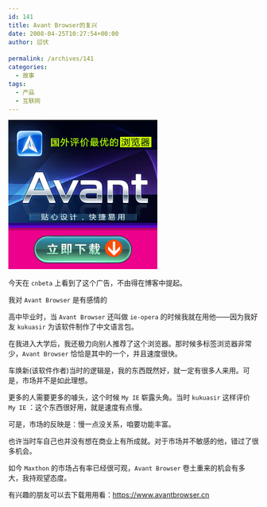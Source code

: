 ```yaml
---
id: 141
title: Avant Browser的复兴
date: 2008-04-25T10:27:54+00:00
author: 愆伏

permalink: /archives/141
categories:
  - 故事
tags:
  - 产品
  - 互联网
---
```

![avant browser](/wp-content/uploads/200804/25_102851_300x300.gif)

今天在 `cnbeta` 上看到了这个广告，不由得在博客中提起。
  
我对 `Avant Browser` 是有感情的
  
高中毕业时，当 `Avant Browser` 还叫做 `ie-opera` 的时候我就在用他——因为我好友 `kukuasir` 为该软件制作了中文语言包。
  
在我进入大学后，我还极力向别人推荐了这个浏览器。那时候多标签浏览器非常少，`Avant Browser` 恰恰是其中的一个，并且速度很快。
  
车焕新(该软件作者)当时的逻辑是，我的东西既然好，就一定有很多人来用。可是，市场并不是如此理想。
  
更多的人需要更多的噱头，这个时候 `My IE` 崭露头角。当时 `kukuasir` 这样评价 `My IE` ：这个东西很好用，就是速度有点慢。
  
可是，市场的反映是：慢一点没关系，咱要功能丰富。
  
也许当时车自己也并没有想在商业上有所成就。对于市场并不敏感的他，错过了很多机会。
  
如今 `Maxthon` 的市场占有率已经很可观，`Avant Browser` 卷土重来的机会有多大，我持观望态度。

有兴趣的朋友可以去下载用用看：<https://www.avantbrowser.cn>